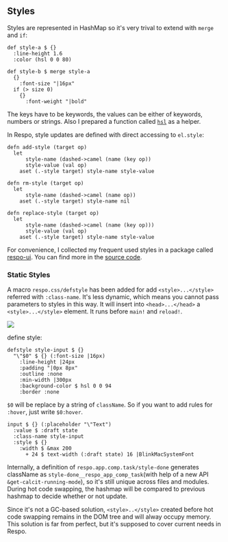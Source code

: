 ## Styles

Styles are represented in HashMap so it's very trival to extend with `merge` and `if`:

```cirru
def style-a $ {}
  :line-height 1.6
  :color (hsl 0 0 80)

def style-b $ merge style-a
  {}
    :font-size "|16px"
  if (> size 0)
    {}
      :font-weight "|bold"
```

The keys have to be keywords, the values can be either of keywords, numbers or strings.
Also I prepared a function called [`hsl`](https://github.com/mvc-works/hsl.clj) as a helper.

In Respo, style updates are defined with direct accessing to `el.style`:

```cirru
defn add-style (target op)
  let
      style-name (dashed->camel (name (key op))
      style-value (val op)
    aset (.-style target) style-name style-value

defn rm-style (target op)
  let
      style-name (dashed->camel (name op))
    aset (.-style target) style-name nil

defn replace-style (target op)
  let
      style-name (dashed->camel (name (key op)))
      style-value (val op)
    aset (.-style target) style-name style-value
```

For convenience, I collected my frequent used styles in a package called [respo-ui](https://github.com/Respo/respo-ui).
You can find more in the [source code][styles].

[styles]: https://github.com/Respo/respo-ui/blob/master/src/respo_ui/style.cljc

### Static Styles

A macro `respo.css/defstyle` has been added for add `<style>...</style>` referred with `:class-name`. It's less dynamic, which means you cannot pass parameters to styles in this way. It will insert into `<head>...</head>` a `<style>...</style>` element. It runs before `main!` and `reload!`.

![](https://user-images.githubusercontent.com/449224/165848778-5fb6e192-e1f3-426d-b387-e4ab7cb120c5.png)

define style:

```cirru
defstyle style-input $ {}
  "\"$0" $ {} (:font-size |16px)
    :line-height |24px
    :padding "|0px 8px"
    :outline :none
    :min-width |300px
    :background-color $ hsl 0 0 94
    :border :none
```

`$0` will be replace by a string of `className`. So if you want to add rules for `:hover`, just write `$0:hover`.

```cirru
input $ {} (:placeholder "\"Text")
  :value $ :draft state
  :class-name style-input
  :style $ {}
    :width $ &max 200
      + 24 $ text-width (:draft state) 16 |BlinkMacSystemFont
```

Internally, a definition of `respo.app.comp.task/style-done` generates className as `style-done__respo_app_comp_task`(with help of a new API `&get-calcit-running-mode`), so it's still unique across files and modules. During hot code swapping, the hashmap will be compared to previous hashmap to decide whether or not update.

Since it's not a GC-based solution, `<style>..</style>` created before hot code swapping remains in the DOM tree and will alway occupy memory. This solution is far from perfect, but it's supposed to cover current needs in Respo.

